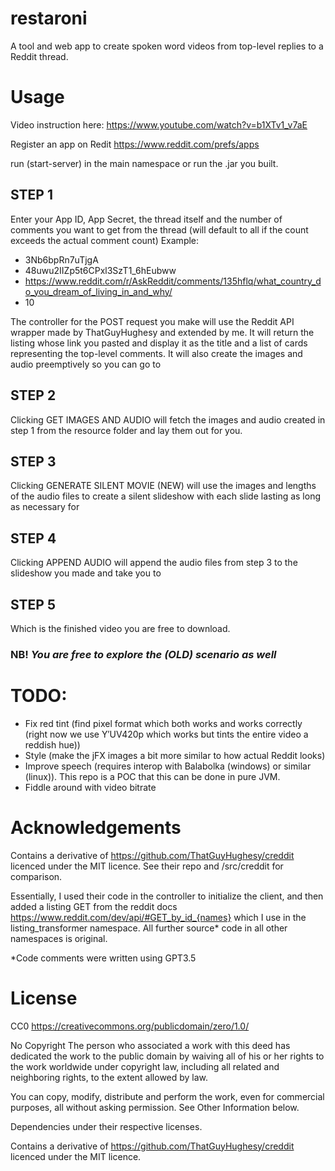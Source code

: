# restaroni

A tool and web app to create spoken word videos from top-level replies to a Reddit thread.

# Usage

Video instruction here: https://www.youtube.com/watch?v=b1XTv1_v7aE

Register an app on Redit
https://www.reddit.com/prefs/apps

run (start-server) in the main namespace or run the .jar you built.

## STEP 1

Enter your App ID, App Secret, the thread itself and the number of comments you want to get from the thread (will default to all if the count exceeds the actual comment count)
Example: 
- 3Nb6bpRn7uTjgA
- 48uwu2IIZp5t6CPxl3SzT1_6hEubww
- https://www.reddit.com/r/AskReddit/comments/135hflq/what_country_do_you_dream_of_living_in_and_why/
- 10

The controller for the POST request you make will use the Reddit API wrapper made by ThatGuyHughesy and extended by me. It will return the listing whose link you pasted and display it as the title and a list of cards representing the top-level comments. It will also create the images and audio preemptively so you can go to

## STEP 2

Clicking GET IMAGES AND AUDIO will fetch the images and audio created in step 1 from the resource folder and lay them out for you.


## STEP 3

Clicking GENERATE SILENT MOVIE (NEW) will use the images and lengths of the audio files to create a silent slideshow with each slide lasting as long as necessary for


## STEP 4

Clicking APPEND AUDIO will append the audio files from step 3 to the slideshow you made and take you to 


## STEP 5

Which is the finished video you are free to download.

### NB! _You are free to explore the (OLD) scenario as well_


# TODO:
 - Fix red tint (find pixel format which both works and works correctly (right now we use Y′UV420p which works but tints the entire video a reddish hue))
 - Style (make the jFX images a bit more similar to how actual Reddit looks)
 - Improve speech (requires interop with Balabolka (windows) or similar (linux)). This repo is a POC that this can be done in pure JVM.
 - Fiddle around with video bitrate

# Acknowledgements
Contains a derivative of https://github.com/ThatGuyHughesy/creddit licenced under the MIT licence. See their repo and /src/creddit for comparison.

Essentially, I used their code in the controller to initialize the client, and then added a listing GET from the reddit docs  https://www.reddit.com/dev/api/#GET_by_id_{names} which I use in the listing_transformer namespace.
All further source* code in all other namespaces is original. 

*Code comments were written using GPT3.5

# License

CC0
https://creativecommons.org/publicdomain/zero/1.0/

No Copyright
The person who associated a work with this deed has dedicated the work to the public domain by waiving all of his or her rights to the work worldwide under copyright law, including all related and neighboring rights, to the extent allowed by law.

You can copy, modify, distribute and perform the work, even for commercial purposes, all without asking permission. See Other Information below.

Dependencies under their respective licenses.

Contains a derivative of https://github.com/ThatGuyHughesy/creddit licenced under the MIT licence.